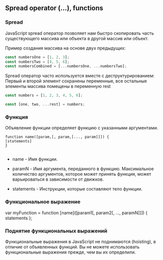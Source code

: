 ## Spread operator (...), functions

### Spread
JavaScript spread оператор позволяет нам быстро скопировать часть существующего массива или объекта в другой массив или объект.

Пример создания массива на основе двух предыдущих: 
```javascript
const numbersOne = [1, 2, 3];
const numbersTwo = [4, 5, 6];
const numbersCombined = [...numbersOne, ...numbersTwo];
```


Spread оператор часто используется вместе с деструктурированием:
Первый и второй элемент сохранены переменные, все остальные элементы массива помещены в переменную rest
```javascript
const numbers = [1, 2, 3, 4, 5, 6];

const [one, two, ...rest] = numbers;
```

### Функция
Объявление функции определяет функцию с указанными аргументами.

```
function name([param,[, param,[..., param]]]) {
[statements]
}


```
- name - Имя функции.

- paramN - Имя аргумента, переданного в функцию. Максимальное количество аргументов, которое может принять функция, может варьироваться в зависимости от движков.

- statements - Инструкции, которые составляют тело функции.

### Функциональное выражение
var myFunction = function [name]([param1[, param2[, ..., paramN]]]) {
statements
};

### Поднятие функциональных выражений
Функциональные выражения в JavaScript не поднимаются (hoisting), в отличие от объявленных функций. Вы не можете использовать функциональные выражения прежде, чем вы их определили.